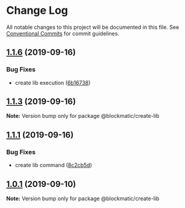 # Change Log

All notable changes to this project will be documented in this file.
See [Conventional Commits](https://conventionalcommits.org) for commit guidelines.

## [1.1.6](https://github.com/blockmatic/dev-scripts/compare/v1.1.5...v1.1.6) (2019-09-16)

### Bug Fixes

- create lib execution ([6b16738](https://github.com/blockmatic/dev-scripts/commit/6b16738))

## [1.1.3](https://github.com/blockmatic/dev-scripts/compare/v1.1.2...v1.1.3) (2019-09-16)

**Note:** Version bump only for package @blockmatic/create-lib

## [1.1.1](https://github.com/blockmatic/dev-scripts/compare/v1.1.0...v1.1.1) (2019-09-16)

### Bug Fixes

- create lib command ([8c2cb5d](https://github.com/blockmatic/dev-scripts/commit/8c2cb5d))

## [1.0.1](https://github.com/blockmatic/dev-scripts/compare/v1.0.0...v1.0.1) (2019-09-10)

**Note:** Version bump only for package @blockmatic/create-lib
